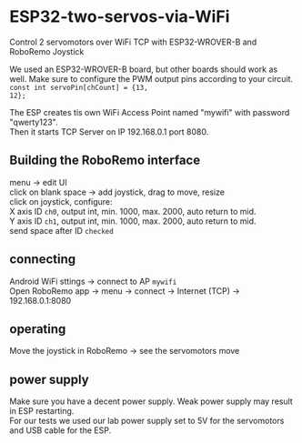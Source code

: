 # ESP32-two-servos-via-WiFi
Control 2 servomotors over WiFi TCP with ESP32-WROVER-B and RoboRemo Joystick

We used an ESP32-WROVER-B board, but other boards should work as well.
Make sure to configure the PWM output pins according to your circuit. <br/>
<code>const int servoPin[chCount] = {13, 12};</code><br/>

The ESP creates tis own WiFi Access Point named "mywifi" with password "qwerty123".<br/>
Then it starts TCP Server on IP 192.168.0.1 port 8080.<br/>

## Building the RoboRemo interface
menu -> edit UI<br/>
click on blank space -> add joystick, drag to move, resize<br/>
click on joystick, configure:<br/>
X axis ID <code>ch0</code>, output int, min. 1000, max. 2000, auto return to mid.<br/>
Y axis ID <code>ch1</code>, output int, min. 1000, max. 2000, auto return to mid.<br/>
send space after ID <code>checked</code>

## connecting
Android WiFi sttings -> connect to AP <code>mywifi</code><br/>
Open RoboRemo app -> menu -> connect -> Internet (TCP) -> 192.168.0.1:8080

## operating
Move the joystick in RoboRemo -> see the servomotors move

## power supply
Make sure you have a decent power supply. Weak power supply may result in ESP restarting.<br/>
For our tests we used our lab power supply set to 5V for the servomotors and USB cable for the ESP.
